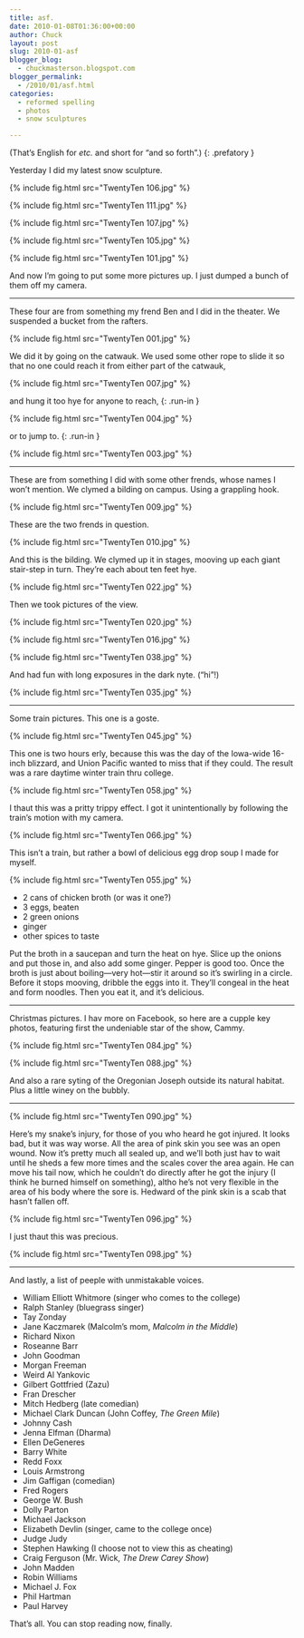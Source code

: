 ```yaml
---
title: asf.
date: 2010-01-08T01:36:00+00:00
author: Chuck
layout: post
slug: 2010-01-asf
blogger_blog:
  - chuckmasterson.blogspot.com
blogger_permalink:
  - /2010/01/asf.html
categories:
  - reformed spelling
  - photos
  - snow sculptures

---
```

(That’s English for _etc._ and short for “and so forth”.) 
{: .prefatory }

Yesterday I did my latest snow sculpture.

{% include fig.html src="TwentyTen 106.jpg" %}

{% include fig.html src="TwentyTen 111.jpg" %}

{% include fig.html src="TwentyTen 107.jpg" %}

{% include fig.html src="TwentyTen 105.jpg" %}

{% include fig.html src="TwentyTen 101.jpg" %} 

And now I’m going to put some more pictures up. I just dumped a bunch of
them off my camera.

* * * 

These four are from something my frend Ben and I did in the theater. We
suspended a bucket from the rafters.  

{% include fig.html src="TwentyTen 001.jpg" %} 

We did it by going on the catwauk. We used some other rope to slide it so that
no one could reach it from either part of the catwauk,

{% include fig.html src="TwentyTen 007.jpg" %}

and hung it too hye for anyone to reach,
{: .run-in }

{% include fig.html src="TwentyTen 004.jpg" %}

or to jump to.
{: .run-in }

{% include fig.html src="TwentyTen 003.jpg" %}

* * *

These are from something I did with some other frends, whose names I
won’t mention. We clymed a bilding on campus. Using a grappling hook.

{% include fig.html src="TwentyTen 009.jpg" %}

These are the two frends in question.

{% include fig.html src="TwentyTen 010.jpg" %}

And this is the bilding. We clymed up it in stages, mooving up each giant
stair-step in turn. They’re each about ten feet hye.  

{% include fig.html src="TwentyTen 022.jpg" %}

Then we took pictures of the view.  

{% include fig.html src="TwentyTen 020.jpg" %}

{% include fig.html src="TwentyTen 016.jpg" %}

{% include fig.html src="TwentyTen 038.jpg" %}

And had fun with long exposures in the dark nyte. (“hi”!) 

{% include fig.html src="TwentyTen 035.jpg" %} 

* * * 

Some train pictures. This one is a goste.

{% include fig.html src="TwentyTen 045.jpg" %}

This one is
two hours erly, because this was the day of the Iowa-wide 16-inch blizzard, and
Union Pacific wanted to miss that if they could. The result was a rare daytime
winter train thru college.

{% include fig.html src="TwentyTen 058.jpg" %}

I thaut this
was a pritty trippy effect. I got it unintentionally by following the
train’s motion with my camera.

{% include fig.html src="TwentyTen 066.jpg" %}

This isn’t a train, but rather a bowl of delicious egg drop soup I made
for myself.

{% include fig.html src="TwentyTen 055.jpg" %}

- 2 cans of chicken broth (or was it one?) 
- 3 eggs, beaten 
- 2 green onions 
- ginger 
- other spices to taste 

Put the broth in a saucepan and turn the heat on hye. Slice up the onions
and put those in, and also add some ginger. Pepper is good too. Once the broth
is just about boiling—very hot—stir it around so it’s swirling in a
circle. Before it stops mooving, dribble the eggs into it. They’ll
congeal in the heat and form noodles. Then you eat it, and it’s
delicious.  

* * *

Christmas pictures. I hav more on Facebook, so here are a cupple key
photos, featuring first the undeniable star of the show, Cammy.  

{% include fig.html src="TwentyTen 084.jpg" %}

{% include fig.html src="TwentyTen 088.jpg" %}

And also a rare syting of the Oregonian Joseph outside its natural habitat.
Plus a little winey on the bubbly.  

* * *

{% include fig.html src="TwentyTen 090.jpg" %} 

Here’s my snake’s injury, for those of you who heard he got
injured. It looks bad, but it was way worse. All the area of pink skin you see
was an open wound. Now it’s pretty much all sealed up, and we’ll
both just hav to wait until he sheds a few more times and the scales cover the
area again. He can move his tail now, which he couldn’t do directly after
he got the injury (I think he burned himself on something), altho he’s
not very flexible in the area of his body where the sore is. Hedward of the
pink skin is a scab that hasn’t fallen off.

{% include fig.html src="TwentyTen 096.jpg" %}

I just thaut this was precious.

{% include fig.html src="TwentyTen 098.jpg" %}

* * *

And lastly, a list of peeple with unmistakable voices.  

- William Elliott Whitmore (singer who comes to the college) 
- Ralph Stanley (bluegrass singer) 
- Tay Zonday 
- Jane Kaczmarek (Malcolm’s mom, *Malcolm in the Middle*)
- Richard Nixon 
- Roseanne Barr 
- John Goodman 
- Morgan Freeman 
- Weird Al Yankovic 
- Gilbert Gottfried (Zazu) 
- Fran Drescher 
- Mitch Hedberg (late comedian) 
- Michael Clark Duncan (John Coffey, *The Green Mile*) 
- Johnny Cash 
- Jenna Elfman (Dharma) 
- Ellen DeGeneres 
- Barry White 
- Redd Foxx 
- Louis Armstrong 
- Jim Gaffigan (comedian) 
- Fred Rogers 
- George W. Bush 
- Dolly Parton 
- Michael Jackson 
- Elizabeth Devlin (singer, came to the college once) 
- Judge Judy 
- Stephen Hawking (I choose not to view this as cheating) 
- Craig Ferguson (Mr. Wick, *The Drew Carey Show*) 
- John Madden 
- Robin Williams 
- Michael J. Fox 
- Phil Hartman 
- Paul Harvey

That’s all. You can stop reading now, finally.   
